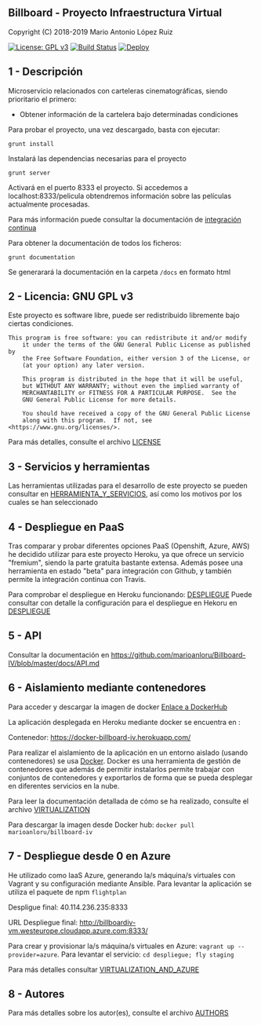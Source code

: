 ## Billboard - Proyecto Infraestructura Virtual

Copyright (C) 2018-2019 Mario Antonio López Ruiz

[![License: GPL v3](https://img.shields.io/badge/License-GPL%20v3-blue.svg)](https://www.gnu.org/licenses/gpl-3.0) [![Build Status](https://travis-ci.org/marioanloru/Billboard-IV.svg?branch=master)](https://travis-ci.org/marioanloru/Billboard-IV) [![Deploy](https://www.herokucdn.com/deploy/button.svg)](https://billboard-iv.herokuapp.com/)

## 1 - Descripción

Microservicio relacionados con carteleras cinematográficas, siendo prioritario el primero:

- Obtener información de la cartelera bajo determinadas condiciones

Para probar el proyecto, una vez descargado, basta con ejecutar:

`grunt install`

Instalará las dependencias necesarias para el proyecto

`grunt server`

Activará en el puerto 8333 el proyecto. Si accedemos a localhost:8333/pelicula obtendremos información sobre las películas actualmente procesadas.

Para más información puede consultar la documentación de [integración continua](https://github.com/marioanloru/Billboard-IV/tree/master/docs/INTEGRACION_CONTINUA.md)

Para obtener la documentación de todos los ficheros:

`grunt documentation`

Se generarará la documentación en la carpeta `/docs` en formato html



## 2 - Licencia: GNU GPL v3

Este proyecto es software libre, puede ser redistribuido libremente bajo ciertas condiciones.

```
This program is free software: you can redistribute it and/or modify
    it under the terms of the GNU General Public License as published by
    the Free Software Foundation, either version 3 of the License, or
    (at your option) any later version.

    This program is distributed in the hope that it will be useful,
    but WITHOUT ANY WARRANTY; without even the implied warranty of
    MERCHANTABILITY or FITNESS FOR A PARTICULAR PURPOSE.  See the
    GNU General Public License for more details.

    You should have received a copy of the GNU General Public License
    along with this program.  If not, see <https://www.gnu.org/licenses/>.
```

Para más detalles, consulte el archivo [LICENSE](https://github.com/marioanloru/Billboard-IV/blob/master/LICENSE)

## 3 - Servicios y herramientas

Las herramientas utilizadas para el desarrollo de este proyecto se pueden consultar en [HERRAMIENTA_Y_SERVICIOS](https://github.com/marioanloru/Billboard-IV/blob/master/LICENSE), así como los motivos por los cuales se han seleccionado

## 4 - Despliegue en PaaS

Tras comparar y probar diferentes opciones PaaS (Openshift, Azure, AWS) he decidido utilizar para este proyecto Heroku, ya que ofrece un servicio "fremium", siendo la parte gratuita bastante extensa. Además posee una herramienta en estado "beta" para integración con Github, y también permite la integración continua con Travis.

Para comprobar el despliegue en Heroku funcionando: [DESPLIEGUE](https://billboard-iv.herokuapp.com/)
Puede consultar con detalle la configuración para el despliegue en Hekoru en [DESPLIEGUE](https://github.com/marioanloru/Billboard-IV/blob/master/docs/DESPLIEGUE.md)

## 5 - API
Consultar la documentación en https://github.com/marioanloru/Billboard-IV/blob/master/docs/API.md

## 6 - Aislamiento mediante contenedores

Para acceder y descargar la imagen de docker [Enlace a DockerHub](https://hub.docker.com/r/marioanloru/billboard-iv/)

La aplicación desplegada en Heroku mediante docker se encuentra en : 

Contenedor: https://docker-billboard-iv.herokuapp.com/

Para realizar el aislamiento de la aplicación en un entorno aislado (usando contenedores) se usa [Docker](https://www.docker.com/). Docker es una herramienta de gestión de contenedores que además de permitir instalarlos permite trabajar con conjuntos de contenedores y exportarlos de forma que se pueda desplegar en diferentes servicios en la nube.

Para leer la documentación detallada de cómo se ha realizado, consulte el archivo [VIRTUALIZATION](https://github.com/marioanloru/Billboard-IV/blob/master/docs/VIRTUALIZATION.md)

Para descargar la imagen desde Docker hub: `docker pull marioanloru/billboard-iv`

## 7 - Despliegue desde 0 en Azure

He utilizado como IaaS Azure, generando la/s máquina/s virtuales con Vagrant y su configuración mediante Ansible. Para levantar la aplicación se utiliza el paquete de npm `flightplan`

Despligue final: 40.114.236.235:8333

URL Despliegue final: http://billboardiv-vm.westeurope.cloudapp.azure.com:8333/

Para crear y provisionar la/s máquina/s virtuales en Azure: `vagrant up --provider=azure`. Para levantar el servicio: `cd despliegue; fly staging`

Para más detalles consultar [VIRTUALIZATION_AND_AZURE](https://github.com/marioanloru/Billboard-IV/blob/master/docs/VIRTUALIZATION_AND_AZURE.md)



## 8 - Autores

Para más detalles sobre los autor(es), consulte el archivo [AUTHORS](https://github.com/marioanloru/Billboard-IV/blob/master/AUTHORS.md)

